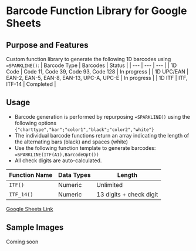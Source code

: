# Barcode Function Library for Google Sheets
## Purpose and Features
Custom function library to generate the following 1D barcodes using `=SPARKLINE()`:
| Barcode Type | Barcodes | Status |
| --- | --- | --- |
| 1D Code | Code 11, Code 39, Code 93, Code 128 | In progress |
| 1D UPC/EAN | EAN-2, EAN-5, EAN-8, EAN-13, UPC-A, UPC-E | In progress |
| 1D ITF | ITF, ITF-14 | Completed |
## Usage
- Barcode generation is performed by repurposing `=SPARKLINE()` using the following options `{"charttype","bar";"color1","black";"color2","white"}`
- The individual barcode functions return an array indicating the length of the alternating bars (black) and spaces (white)
- Use the following function template to generate barcodes: `=SPARKLINE(ITF(A1),BarcodeOpt())`
- All check digits are auto-calculated.

| Function Name | Data Types | Length |
| --- | --- | --- |
| `ITF()` | Numeric | Unlimited |
| `ITF_14()` | Numeric | 13 digits + check digit |

[Google Sheets Link](https://docs.google.com/spreadsheets/d/1ohJxMztwFqVtb1zq3c3esE75vtXWQDQ3wkB3KA7Ip_g/edit?usp=sharing)

## Sample Images
Coming soon
